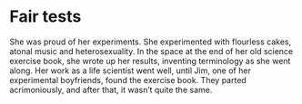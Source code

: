 Fair tests==========


She was proud of her experiments. She experimented with flourless cakes, atonal music and heterosexuality. In the space at the end of her old science exercise book, she wrote up her results, inventing terminology as she went along. Her work as a life scientist went well, until Jim, one of her experimental boyfriends, found the exercise book. They parted acrimoniously, and after that, it wasn’t quite the same.